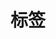 ---
title: 标签
type: tags
comments: false
top_img: https://img.examcoo.com/ask/7386438/202404/171414086813420.png
---